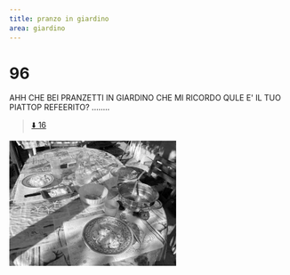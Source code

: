 ```yaml
---
title: pranzo in giardino
area: giardino
---
```

# 96
AHH CHE BEI PRANZETTI IN GIARDINO CHE MI RICORDO
QULE E' IL TUO PIATTOP REFEERITO?
........

> [⬇️ 16](16-giardino-tavolo.md)

![foto_138](../_assets/preview/foto_138.jpg)